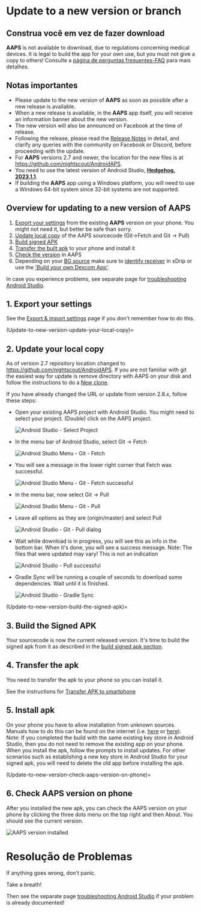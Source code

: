 # Update to a new version or branch

## Construa você em vez de fazer download

**AAPS** is not available to download, due to regulations concerning medical devices. It is legal to build the app for your own use, but you must not give a copy to others! Consulte a [página de perguntas frequentes-FAQ](../Getting-Started/FAQ.md) para mais detalhes.

## Notas importantes

* Please update to the new version of **AAPS** as soon as possible after a new release is available.
* When a new release is available, in the **AAPS** app itself, you will receive an information banner about the new version.
* The new version will also be announced on Facebook at the time of release.
* Following the release, please read the [Release Notes](../Installing-AndroidAPS/Releasenotes.md) in detail, and clarify any queries with the community on Facebook or Discord, before proceeding with the update.
* For **AAPS** versions 2.7 and newer, the location for the new files is at <https://github.com/nightscout/AndroidAPS>.
* You need to use the latest version of Android Studio, **[Hedgehog, 2023.1.1](https://developer.android.com/studio/)**. 
* If building the **AAPS** app using a Windows platform, you will need to use a Windows 64-bit system since 32-bit systems are not supported.

## Overview for updating to a new version of AAPS

1. [Export your settings](../Usage/ExportImportSettings-export-settings) from the existing **AAPS** version on your phone. You might not need it, but better be safe than sorry.
2. [Update local copy](Update-to-new-version-update-your-local-copy) of the AAPS sourcecode (Git->Fetch and Git -> Pull)
3. [Build signed APK](Update-to-new-version-build-the-signed-apk)
4. [Transfer the built apk](Building-APK-transfer-apk-to-smartphone) to your phone and install it
5. [Check the version](Update-to-new-version-check-aaps-version-on-phone) in AAPS
6. Depending on your [BG source](../Configuration/BG-Source.md) make sure to [identify receiver](xdrip-identify-receiver) in xDrip or use the ['Build your own Dexcom App'](DexcomG6-if-using-g6-with-build-your-own-dexcom-app).

In case you experience problems, see separate page for [troubleshooting Android Studio](../Installing-AndroidAPS/troubleshooting_androidstudio).

## 1. Export your settings

See the [Export & import settings](ExportImportSettings-export-settings) page if you don't remember how to do this.

(Update-to-new-version-update-your-local-copy)=

## 2. Update your local copy

As of version 2.7 repository location changed to <https://github.com/nightscout/AndroidAPS>. If you are not familiar with git the easiest way for update is remove directory with AAPS on your disk and follow the instructions to do a [New clone](../Installing-AndroidAPS/Building-APK.md).

If you have already changed the URL or update from version 2.8.x, follow these steps:

* Open your existing AAPS project with Android Studio. You might need to select your project. (Double) click on the AAPS project.
    
    ![Android Studio - Select Project](../images/update/01_ProjectSelection.png)

* In the menu bar of Android Studio, select Git -> Fetch
    
    ![Android Studio Menu - Git - Fetch](../images/update/02_GitFetch.png)

* You will see a message in the lower right corner that Fetch was successful.
    
    ![Android Studio Menu - Git - Fetch successful](../images/update/03_GitFetchSuccessful.png)

* In the menu bar, now select Git -> Pull
    
    ![Android Studio Menu - Git - Pull](../images/update/04_GitPull.png)

* Leave all options as they are (origin/master) and select Pull
    
    ![Android Studio - Git - Pull dialog](../images/update/05_GitPullOptions.png)

* Wait while download is in progress, you will see this as info in the bottom bar. When it's done, you will see a success message. Note: The files that were updated may vary! This is not an indication
    
    ![Android Studio - Pull successful](../images/update/06_GitPullSuccess.png)

* Gradle Sync will be running a couple of seconds to download some dependencies. Wait until it is finished.
    
    ![Android Studio - Gradle Sync](../images/studioSetup/40_BackgroundTasks.png)

(Update-to-new-version-build-the-signed-apk)=

## 3. Build the Signed APK

Your sourcecode is now the current released version. It's time to build the signed apk from it as described in the [build signed apk section](Building-APK-generate-signed-apk).

## 4. Transfer the apk

You need to transfer the apk to your phone so you can install it.

See the instructions for [Transfer APK to smartphone](Building-APK-transfer-apk-to-smartphone)

## 5. Install apk

On your phone you have to allow installation from unknown sources. Manuals how to do this can be found on the internet (i.e. [here](https://www.expressvpn.com/de/support/vpn-setup/enable-apk-installs-android/) or [here](https://www.androidcentral.com/unknown-sources)). Note: If you completed the build with the same existing key store in Android Studio, then you do not need to remove the existing app on your phone. When you install the apk, follow the prompts to install updates. For other scenarios such as establishing a new key store in Android Studio for your signed apk, you will need to delete the old app before installing the apk.

(Update-to-new-version-check-aaps-version-on-phone)=

## 6. Check AAPS version on phone

After you installed the new apk, you can check the AAPS version on your phone by clicking the three dots menu on the top right and then About. You should see the current version.

![AAPS version installed](../images/Update_VersionCheck282.png)

# Resolução de Problemas

If anything goes wrong, don't panic.

Take a breath!

Then see the separate page [troubleshooting Android Studio](../Installing-AndroidAPS/troubleshooting_androidstudio) if your problem is already documented!